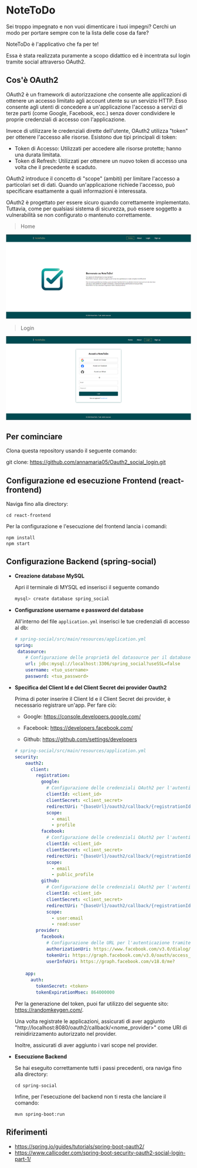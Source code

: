 # NoteToDo 

Sei troppo impegnato e non vuoi dimenticare i tuoi impegni? 
Cerchi un modo per portare sempre con te la lista delle cose da fare? 

NoteToDo è l'applicativo che fa per te! 

Essa è stata realizzata puramente a scopo didattico ed è incentrata sul login tramite social attraverso OAuth2.

## Cos'è OAuth2

OAuth2 è un framework di autorizzazione che consente alle applicazioni di ottenere un accesso limitato agli account utente su un servizio HTTP.
Esso consente agli utenti di concedere a un'applicazione l'accesso a servizi di terze parti (come Google, Facebook, ecc.) senza dover condividere le proprie credenziali di accesso con l'applicazione. 

Invece di utilizzare le credenziali dirette dell'utente, OAuth2 utilizza "token" per ottenere l'accesso alle risorse. Esistono due tipi principali di token:

 + Token di Accesso: Utilizzati per accedere alle risorse protette; hanno una durata limitata.
 + Token di Refresh: Utilizzati per ottenere un nuovo token di accesso una volta che il 
   precedente è scaduto.

OAuth2 introduce il concetto di "scope" (ambiti) per limitare l'accesso a particolari set di dati. Quando un'applicazione richiede l'accesso, può specificare esattamente a quali informazioni è interessata.

OAuth2 è progettato per essere sicuro quando correttamente implementato. Tuttavia, come per qualsiasi sistema di sicurezza, può essere soggetto a vulnerabilità se non configurato o mantenuto correttamente.

> Home

![App Login](Home.png)

> Login

![App Login](Login.png)


## Per cominciare

Clona questa repository usando il seguente comando:

git clone: https://github.com/annamaria05/Oauth2_social_login.git

## Configurazione ed esecuzione Frontend (react-frontend)
Naviga fino alla directory:

	
	cd react-frontend
	 

 
Per la configurazione e l'esecuzione del frontend lancia i comandi:   


	npm install
 	npm start
 	

## Configurazione Backend (spring-social)

+ **Creazione database MySQL**


  Apri il terminale di MYSQL ed inserisci il seguente comando
	```bash
	mysql> create database spring_social
	```
 + **Configurazione username e password del database**

   
   All'interno del file ```application.yml``` inserisci le tue credenziali di accesso al db:
   
   	```yml
    # spring-social/src/main/resources/application.yml
    spring:
 	 datasource:
	    # Configurazione delle proprietà del datasource per il database MySQL
	    url: jdbc:mysql://localhost:3306/spring_social?useSSL=false
	    username: <tuo_username>
	    password: <tua_password>
   	 ```
+ **Specifica del Client Id e del Client Secret dei provider Oauth2**
  
      
	Prima di poter inserire il Client Id e il Client Secret dei provider, è necessario registrare un'app.
	Per fare ciò:
	+ Google:
   	  https://console.developers.google.com/
   
	+ Facebook:
          https://developers.facebook.com/
   
	+ Github:
 	  https://github.com/settings/developers

   	
 	```yml
  	# spring-social/src/main/resources/application.yml
	security:
	    oauth2:
	      client:
	        registration:
	          google:
	            # Configurazione delle credenziali OAuth2 per l'autenticazione tramite Google
	            clientId: <client_id>
	            clientSecret: <client_secret>
	            redirectUri: "{baseUrl}/oauth2/callback/{registrationId}"
	            scope:
	              - email
	              - profile
	          facebook:
	            # Configurazione delle credenziali OAuth2 per l'autenticazione tramite Facebook
	            clientId: <client_id>
	            clientSecret: <client_secret>
	            redirectUri: "{baseUrl}/oauth2/callback/{registrationId}"
	            scope:
	              - email
	              - public_profile
	          github:
	            # Configurazione delle credenziali OAuth2 per l'autenticazione tramite GitHub
	            clientId: <client_id>
	            clientSecret: <client_secret>
	            redirectUri: "{baseUrl}/oauth2/callback/{registrationId}"
	            scope:
	              - user:email
	              - read:user
	        provider:
	          facebook:
	            # Configurazione delle URL per l'autenticazione tramite Facebook
	            authorizationUri: https://www.facebook.com/v3.0/dialog/oauth
	            tokenUri: https://graph.facebook.com/v3.0/oauth/access_token
	            userInfoUri: https://graph.facebook.com/v18.0/me?						              fields=id,first_name,middle_name,last_name,name,email,verified&transport=cors

  		app:
		  auth:
		    tokenSecret: <token>
		    tokenExpirationMsec: 864000000

 	```
  Per la generazione del token, puoi far utilizzo del seguente sito: https://randomkeygen.com/.

  
  Una volta registrate le applicazioni, assicurati di aver aggiunto "http://localhost:8080/oauth2/callback/<nome_provider>" come URI di reinidirizzamento autorizzato nel provider. 

  Inoltre, assicurati di aver aggiunto i vari scope nel provider. 

+ **Esecuzione Backend**

  
   Se hai eseguito correttamente tutti i passi precedenti, ora naviga fino alla directory: 

	```
	cd spring-social 
	```
   Infine, per l'esecuzione del backend non ti resta che lanciare il comando:
 	```
	mvn spring-boot:run
	```

## Riferimenti 
  +  https://spring.io/guides/tutorials/spring-boot-oauth2/
  +  https://www.callicoder.com/spring-boot-security-oauth2-social-login-part-1/
